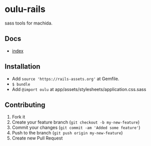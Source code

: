 # oulu-rails

sass tools for machida.

## Docs

- [index](/docs/index.md)


## Installation

- Add `source 'https://rails-assets.org'` at Gemfile.
- `$ bundle`
- Add `@import oulu` at app/assets/stylesheets/application.css.sass


## Contributing

1. Fork it
2. Create your feature branch (`git checkout -b my-new-feature`)
3. Commit your changes (`git commit -am 'Added some feature'`)
4. Push to the branch (`git push origin my-new-feature`)
5. Create new Pull Request

